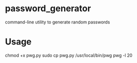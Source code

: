 # password_generator
command-line utility to generate random passwords

# Usage
chmod +x pwg.py
sudo cp pwg.py /usr/local/bin/pwg
pwg -l 20
